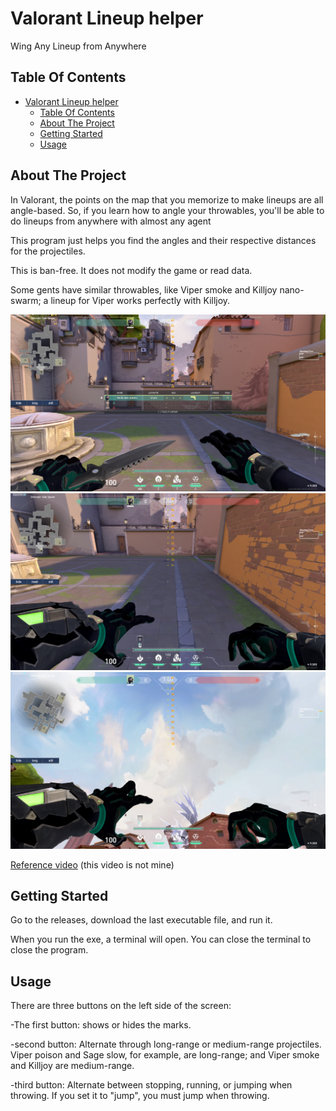 # Valorant Lineup helper

Wing Any Lineup from Anywhere

## Table Of Contents

- [Valorant Lineup helper](#valorant-lineup-helper)
  - [Table Of Contents](#table-of-contents)
  - [About The Project](#about-the-project)
  - [Getting Started](#getting-started)
  - [Usage](#usage)

## About The Project

In Valorant, the points on the map that you memorize to make lineups are all angle-based. So, if you learn how to angle your throwables, you'll be able to do lineups from anywhere with almost any agent

This program just helps you find the angles and their respective distances for the projectiles.

This is ban-free. It does not modify the game or read data.

Some gents have similar throwables, like Viper smoke and Killjoy nano-swarm; a lineup for Viper works perfectly with Killjoy.

![image](images/screen2.png)
![image](images/screen1.png)
![image](images/screen3.png)

[Reference video](https://www.youtube.com/watch?v=kk4y5L4_kxs&t=3s) (this video is not mine)

## Getting Started

Go to the releases, download the last executable file, and run it.

When you run the exe, a terminal will open. You can close the terminal to close the program.

## Usage

There are three buttons on the left side of the screen:

-The first button: shows or hides the marks.

-second button: Alternate through long-range or medium-range projectiles. Viper poison and Sage slow, for example, are long-range; and Viper smoke and Killjoy are medium-range.

-third button: Alternate between stopping, running, or jumping when throwing. If you set it to "jump", you must jump when throwing.
